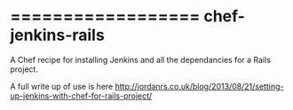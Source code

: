 ==================
chef-jenkins-rails
==================

A Chef recipe for installing Jenkins and all the dependancies for a Rails project.

A full write up of use is here http://jordanrs.co.uk/blog/2013/08/21/setting-up-jenkins-with-chef-for-rails-project/

